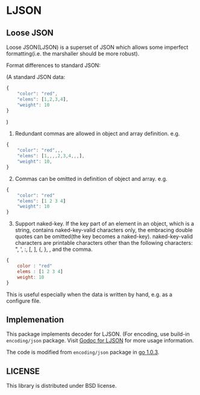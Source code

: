 LJSON
========

Loose JSON
----------
Loose JSON(LJSON) is a superset of JSON which allows some imperfect formatting(i.e. the marshaller should be more robust).

Format differences to standard JSON:

(A standard JSON data:

```javascript
{
    "color": "red",
    "elems": [1,2,3,4],
    "weight": 10
}
```
)

1) Redundant commas are allowed in object and array definition. e.g.

```javascript
{
    "color": "red",,,
    "elems": [1,,,,2,3,4,,,],
    "weight": 10,
}
```

2) Commas can be omitted in definition of object and array. e.g.

```javascript
{
    "color": "red"
    "elems": [1 2 3 4]
    "weight": 10
}
```

3) Support naked-key. If the key part of an element in an object, which is a string, 
contains naked-key-valid characters only, the embracing double quotes can be omitted(the key becomes a naked-key).
naked-key-valid characters are printable characters other than the following characters:
", ', :, [, ], {, }, \, and the comma.

```javascript
{
    color : "red"
    elems : [1 2 3 4]
    weight: 10
}
```

This is useful especially when the data is written by hand, e.g. as a configure file.

Implemenation
-------------
This package implements decoder for LJSON. (For encoding, use build-in `encoding/json` package. Visit [Godoc for LJSON](http://godoc.org/github.com/daviddengcn/ljson) for more usage information.

The code is modified from `encoding/json` package in [go 1.0.3](https://code.google.com/p/go/source/browse/?name=go1.0.3#hg%2Fsrc%2Fpkg%2Fencoding%2Fjson).

LICENSE
-------
This library is distributed under BSD license.
